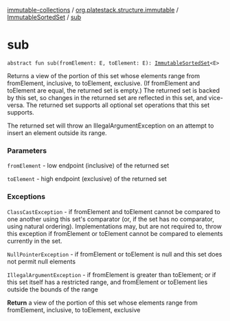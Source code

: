 [immutable-collections](../../index.md) / [org.platestack.structure.immutable](../index.md) / [ImmutableSortedSet](index.md) / [sub](.)

# sub

`abstract fun sub(fromElement: E, toElement: E): `[`ImmutableSortedSet`](index.md)`<E>`

Returns a view of the portion of this set whose elements range
from fromElement, inclusive, to toElement,
exclusive.  (If fromElement and toElement are
equal, the returned set is empty.)  The returned set is backed
by this set, so changes in the returned set are reflected in
this set, and vice-versa.  The returned set supports all
optional set operations that this set supports.

The returned set will throw an IllegalArgumentException
on an attempt to insert an element outside its range.

### Parameters

`fromElement` - low endpoint (inclusive) of the returned set

`toElement` - high endpoint (exclusive) of the returned set

### Exceptions

`ClassCastException` - if fromElement and
    toElement cannot be compared to one another using this
    set's comparator (or, if the set has no comparator, using
    natural ordering).  Implementations may, but are not required
    to, throw this exception if fromElement or
    toElement cannot be compared to elements currently in
    the set.

`NullPointerException` - if fromElement or
    toElement is null and this set does not permit null
    elements

`IllegalArgumentException` - if fromElement is
    greater than toElement; or if this set itself
    has a restricted range, and fromElement or
    toElement lies outside the bounds of the range

**Return**
a view of the portion of this set whose elements range from
    fromElement, inclusive, to toElement, exclusive

